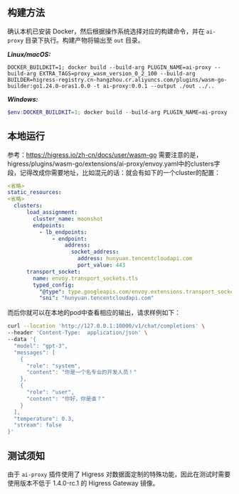 ## 构建方法

确认本机已安装 Docker，然后根据操作系统选择对应的构建命令，并在 `ai-proxy` 目录下执行。构建产物将输出至 `out` 目录。

***Linux/macOS:***

```shell
DOCKER_BUILDKIT=1; docker build --build-arg PLUGIN_NAME=ai-proxy --build-arg EXTRA_TAGS=proxy_wasm_version_0_2_100 --build-arg BUILDER=higress-registry.cn-hangzhou.cr.aliyuncs.com/plugins/wasm-go-builder:go1.24.0-oras1.0.0 -t ai-proxy:0.0.1 --output ./out ../..
```

***Windows:***

```powershell
$env:DOCKER_BUILDKIT=1; docker build --build-arg PLUGIN_NAME=ai-proxy --build-arg EXTRA_TAGS=proxy_wasm_version_0_2_100 --build-arg BUILDER=higress-registry.cn-hangzhou.cr.aliyuncs.com/plugins/wasm-go-builder:go1.24.0-oras1.0.0 -t ai-proxy:0.0.1 --output .\out ..\..
```

## 本地运行
参考：https://higress.io/zh-cn/docs/user/wasm-go
需要注意的是，higress/plugins/wasm-go/extensions/ai-proxy/envoy.yaml中的clusters字段，记得改成你需要地址，比如混元的话：就会有如下的一个cluster的配置：
```yaml
<省略>
static_resources:
<省略>
  clusters:
      load_assignment:
        cluster_name: moonshot
        endpoints:
          - lb_endpoints:
              - endpoint:
                  address:
                    socket_address:
                      address: hunyuan.tencentcloudapi.com
                      port_value: 443
      transport_socket:
        name: envoy.transport_sockets.tls
        typed_config:
          "@type": type.googleapis.com/envoy.extensions.transport_sockets.tls.v3.UpstreamTlsContext
          "sni": "hunyuan.tencentcloudapi.com"
```

而后你就可以在本地的pod中查看相应的输出，请求样例如下：
```sh
curl --location 'http://127.0.0.1:10000/v1/chat/completions' \
--header 'Content-Type:  application/json' \
--data '{
  "model": "gpt-3",
  "messages": [
    {
      "role": "system",
      "content": "你是一个名专业的开发人员！"
    },
    {
      "role": "user",
      "content": "你好，你是谁？"
    }
  ],
  "temperature": 0.3,
  "stream": false
}'
```

## 测试须知

由于 `ai-proxy` 插件使用了 Higress 对数据面定制的特殊功能，因此在测试时需要使用版本不低于 1.4.0-rc.1 的 Higress Gateway 镜像。